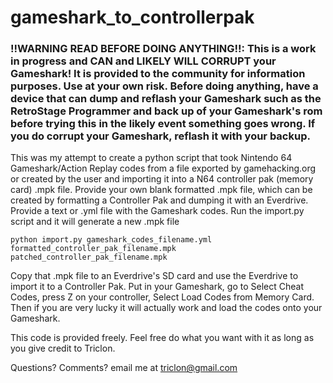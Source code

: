 # gameshark_to_controllerpak


### !!WARNING READ BEFORE DOING ANYTHING!!: This is a work in progress and CAN and LIKELY WILL CORRUPT your Gameshark!  It is provided to the community for information purposes.  Use at your own risk.  Before doing anything, have a device that can dump and reflash your Gameshark such as the RetroStage Programmer and back up of your Gameshark's rom before trying this in the likely event something goes wrong.  If you do corrupt your Gameshark, reflash it with your backup.

This was my attempt to create a python script that took Nintendo 64 Gameshark/Action Replay codes from a file exported by gamehacking.org or created by the user and importing it into a N64 controller pak (memory card) .mpk file.  Provide your own blank formatted .mpk file, which can be created by formatting a Controller Pak and dumping it with an Everdrive.  Provide a text or .yml file with the Gameshark codes.  Run the import.py script and it will generate a new .mpk file

```
python import.py gameshark_codes_filename.yml formatted_controller_pak_filename.mpk  patched_controller_pak_filename.mpk
```

Copy that .mpk file to an Everdrive's SD card and use the Everdrive to import it to a Controller Pak.  Put in your Gameshark, go to Select Cheat Codes, press Z on your controller, Select Load Codes from Memory Card.  Then if you are very lucky it will actually work and load the codes onto your Gameshark.

This code is provided freely.  Feel free do what you want with it as long as you give credit to Triclon.

Questions?  Comments?  email me at triclon@gmail.com
